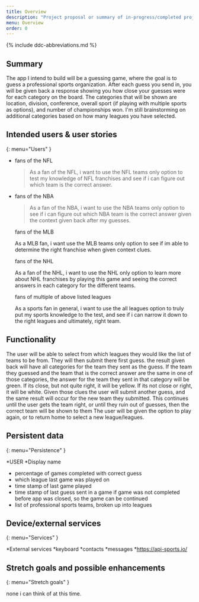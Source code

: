 ```yaml
---
title: Overview
description: "Project proposal or summary of in-progress/completed project."
menu: Overview
order: 0
---
```


{% include ddc-abbreviations.md %}

## Summary

The app I intend to build will be a guessing game, where the goal is to guess a professional sports organization. After each guess you send in, you will be given back a response showing you how close your guesses were for each category on the board. The categories that will be shown are location, division, conference, overall sport (if playing with multiple sports as options), and number of championships won. I'm still brainstorming on additional categories based on how many leagues you have selected. 

## Intended users & user stories
{: menu="Users" }
* fans of the NFL

    > As a fan of the NFL, i want to use the NFL teams only option to test my knowledge of NFL franchises and see if i can figure out which team is the correct answer.

* fans of the NBA

    > As a fan of the NBA, i want to use the NBA teams only option to see if i can figure out which NBA team is the correct answer given the context given back after my guesses.

  fans of the MLB

    As a MLB fan, i want use the MLB teams only option to see if im able to determine the right franchise when given context clues.

  fans of the NHL

    As a fan of the NHL, i want to use the NHL only option to learn more about NHL franchises by playing this game and seeing the correct answers in each category for the different teams.

  fans of multiple of above listed leagues

    As a sports fan in general, i want to use the all leagues option to truly put my sports knowledge to the test, and see if i can narrow it down to the right leagues and ultimately, right team.



## Functionality

The user will be able to select from which leagues they would like the list of teams to be from.
They will then submit there first guess.
the result given back will have all categories for the team they sent as the guess.
If the team they guessed and the team that is the correct answer are the same in one of those categories, the answer for the team they sent in that category will be green. If its close, but not quite right, it will be yellow. If its not close or right, it will be white.
Given those clues the user will submit another guess, and the same result will occur for the new team they submitted.
This continues until the user gets the team right, or until they ruin out of guesses, then the correct team will be shown to them 
The user will be given the option to play again, or to return home to select a new league/leagues.

## Persistent data
{: menu="Persistence" }

*USER 
  *Display name
  * percentage of games completed with correct guess 
  * which league last game was played on 
  * time stamp of last game played 
  * time stamp of last guess sent in a game if game was not completed before app was closed, so the game can be continued 
  * list of professional sports teams, broken up into leagues 


    
## Device/external services
{: menu="Services" }

*External services 
  *keyboard 
  *contacts
  *messages 
  *https://api-sports.io/

## Stretch goals and possible enhancements 
{: menu="Stretch goals" }

none i can think of at this time. 
